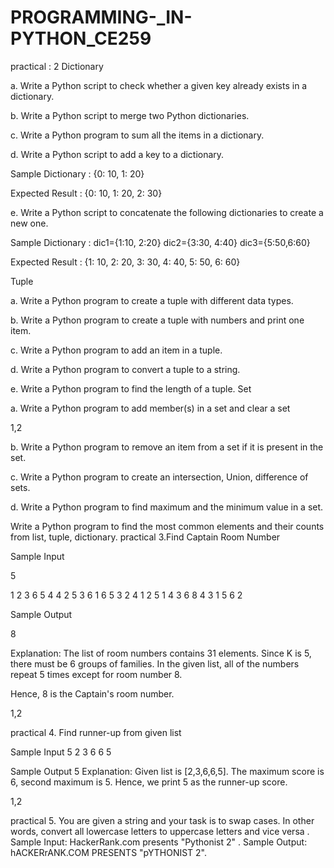 # PROGRAMMING-_IN-PYTHON_CE259
practical : 2 
Dictionary

a. Write a Python script to check whether a given key already exists in a dictionary.

b. Write a Python script to merge two Python dictionaries.

c. Write a Python program to sum all the items in a dictionary.

d. Write a Python script to add a key to a dictionary.

Sample Dictionary : {0: 10, 1: 20}

Expected Result : {0: 10, 1: 20, 2: 30}

e. Write a Python script to concatenate the following dictionaries to create a new one.

Sample Dictionary : dic1={1:10, 2:20} dic2={3:30, 4:40} dic3={5:50,6:60}

Expected Result : {1: 10, 2: 20, 3: 30, 4: 40, 5: 50, 6: 60}

Tuple

a. Write a Python program to create a tuple with different data types.

b. Write a Python program to create a tuple with numbers and print one item.

c. Write a Python program to add an item in a tuple.

d. Write a Python program to convert a tuple to a string.

e. Write a Python program to find the length of a tuple. Set

a. Write a Python program to add member(s) in a set and clear a set

1,2

b. Write a Python program to remove an item from a set if it is present in the set.

c. Write a Python program to create an intersection, Union, difference of sets.

d. Write a Python program to find maximum and the minimum value in a set.

Write a Python program to find the most common elements and their counts from list, tuple, dictionary.
practical 3.Find Captain Room Number

Sample Input

5

1 2 3 6 5 4 4 2 5 3 6 1 6 5 3 2 4 1 2 5 1 4 3 6 8 4 3 1 5 6 2

Sample Output

8

Explanation: The list of room numbers contains 31 elements. Since K is 5, there must be 6 groups of families. In the given list, all of the numbers repeat 5 times except for room number 8.

Hence, 8 is the Captain's room number.

1,2

practical 4. Find runner-up from given list

Sample Input 5 2 3 6 6 5

Sample Output 5 Explanation: Given list is [2,3,6,6,5]. The maximum score is 6, second maximum is 5. Hence, we print 5 as the runner-up score.

1,2

practical 5. You are given a string and your task is to swap cases. In other words, convert all lowercase letters to uppercase letters and vice versa . Sample Input: HackerRank.com presents "Pythonist 2" . Sample Output: hACKERrANK.COM PRESENTS "pYTHONIST 2".
